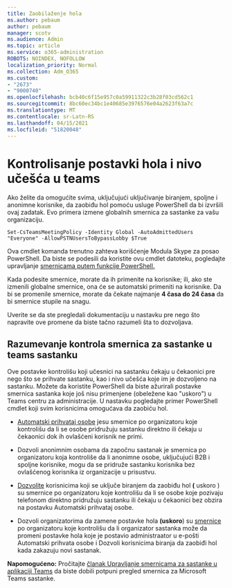 ```yaml
---
title: Zaobilaženje hola
ms.author: pebaum
author: pebaum
manager: scotv
ms.audience: Admin
ms.topic: article
ms.service: o365-administration
ROBOTS: NOINDEX, NOFOLLOW
localization_priority: Normal
ms.collection: Adm_O365
ms.custom:
- "2673"
- "9000740"
ms.openlocfilehash: bcb40c6f15e957c0a59911322c3b28f03cd562c1
ms.sourcegitcommit: 8bc60ec34bc1e40685e3976576e04a2623f63a7c
ms.translationtype: MT
ms.contentlocale: sr-Latn-RS
ms.lasthandoff: 04/15/2021
ms.locfileid: "51820048"
---
```

# <a name="control-lobby-settings-and-level-of-participation-in-teams"></a>Kontrolisanje postavki hola i nivo učešća u teams

Ako želite da omogućite svima, uključujući uključivanje biranjem, spoljne i anonimne korisnike, da zaobiđu hol pomoću usluge PowerShell da bi izvršili ovaj zadatak. Evo primera izmene globalnih smernica za sastanke za vašu organizaciju.

`Set-CsTeamsMeetingPolicy -Identity Global -AutoAdmittedUsers "Everyone" -AllowPSTNUsersToBypassLobby $True`

Ova cmdlet komanda trenutno zahteva korišćenje Modula Skype za posao PowerShell. Da biste se podesili da koristite ovu cmdlet datoteku, pogledajte upravljanje [smernicama putem funkcije PowerShell.](https://docs.microsoft.com/microsoftteams/teams-powershell-overview#managing-policies-via-powershell)

Kada podesite smernice, morate da ih primenite na korisnike; ili, ako ste izmenili globalne smernice, ona će se automatski primeniti na korisnike. Da bi se promenile smernice, morate da čekate najmanje **4 časa do 24 časa** da bi smernice stupile na snagu. 

Uverite se da ste pregledali dokumentaciju u nastavku pre nego što napravite ove promene da biste tačno razumeli šta to dozvoljava.


## <a name="understanding-teams-meeting-lobby-policy-controls"></a>Razumevanje kontrola smernica za sastanke u teams sastanku

Ove postavke kontrolišu koji učesnici na sastanku čekaju u čekaonici pre nego što se prihvate sastanku, kao i nivo učešća koje im je dozvoljeno na sastanku. Možete da koristite PowerShell da biste ažurirali postavke smernica sastanka koje još nisu primenjene (obeležene kao "uskoro") u Teams centru za administracije. U nastavku pogledajte primer PowerShell cmdlet koji svim korisnicima omogućava da zaobiću hol.

- [Automatski prihvataj osobe](https://docs.microsoft.com/microsoftteams/meeting-policies-in-teams#automatically-admit-people) jesu smernice po organizatoru koje kontrolišu da li se osobe pridružuju sastanku direktno ili čekaju u čekaonici dok ih ovlašćeni korisnik ne primi.

- [](https://docs.microsoft.com/microsoftteams/meeting-policies-in-teams#allow-anonymous-people-to-start-a-meeting) Dozvoli anonimnim osobama da započnu sastanak je smernica po organizatoru koja kontroliše da li anonimne osobe, uključujući B2B i spoljne korisnike, mogu da se pridruže sastanku korisnika bez ovlašćenog korisnika iz organizacije u prisustvu.

- [Dozvolite](https://docs.microsoft.com/microsoftteams/meeting-policies-in-teams#allow-dial-in-users-to-bypass-the-lobby-coming-soon) korisnicima koji se uključe biranjem da zaobiđu hol **(** uskoro ) su smernice po organizatoru koje kontrolišu  da li se osobe koje pozivaju telefonom direktno pridružuju sastanku ili čekaju u čekaonici bez obzira na postavku Automatski prihvataj osobe.

- Dozvoli organizatorima da zamene postavke hola **(uskoro**) su [smernice](https://docs.microsoft.com/microsoftteams/meeting-policies-in-teams#allow-organizers-to-override-lobby-settings-coming-soon) po organizatoru koje kontrolišu da li organizator  sastanka može  da promeni postavke hola koje je postavio administraator u e-pošti Automatski prihvata osobe i Dozvoli korisnicima biranja da zaobiđi hol kada zakazuju novi sastanak.

**Napomogućeno:** Pročitajte [članak Upravljanje smernicama za sastanke u aplikaciji Teams](https://docs.microsoft.com/microsoftteams/meeting-policies-in-teams) da biste dobili potpuni pregled smernica za Microsoft Teams sastanke.
